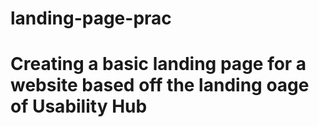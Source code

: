 # landing-page-prac
# Creating a basic landing page for a website based off the landing oage of Usability Hub
